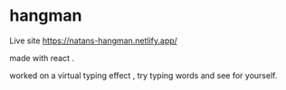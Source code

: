 # hangman
Live site https://natans-hangman.netlify.app/

made with react .

worked on a virtual typing effect , try typing words and see for yourself.
